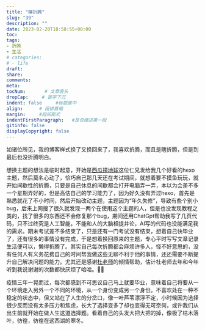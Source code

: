 ```yaml
---
title: "瞎折腾"
slug: "39"
description: ""
date: 2023-02-20T18:58:55+08:00
toc: 
tags: 
- 折腾
- 生活
# categories:
# - life
draft: 
share:
comments:
meta: 
tocNum:       # 文章表头
dropCap:     # 首字下沉
indent: false     #标题居中
align:      # 段排首缩
margin:     #段间距式
indentFirstParagraph:   #是否缩进第一段
gitinfo: false
displayCopyright: false
---
```










如诸位所见，我的博客样式换了又换回来了，我喜欢折腾，而且是瞎折腾，但是到最后也没折腾明白。

想换主题的想法是临时起意，开始是[西瓜撞地球](https://bio-w.cn/)这位仁兄发给我几个好看的hexo主题，然后莫名心动了，恰巧自己那几天还在考试期间，就想着要不摸鱼玩玩，就开始间歇性的折腾，只要是自己休息的间歇都会打开电脑弄一弄，本以为会差不多一个星期弄好的，但是高估自己的学习能力了，因为好久没有弄过hexo，首先是熟悉就花了不小时间，然后开始改动主题，主题因为“年久失修”，导致有些个别小bug，后来上网搜了很久就发现一两个在使用这个主题的人，但是也没发现教程之类的，找了很多的东西还不会修复那个bug，期间还用ChatGpt帮助我写了几页代码，只不过终究是人工智能，不能和人的大脑相提并论，AI写的代码也没能满足我的需求。期末考试差不多结束了，只是还有一门考试没有结束，想着自己快毕业了，还有很多的事情没有完成，于是想着换回原来的主题，专心平时写写文章记录生活便可以，懒得折腾了。其实自己每次折腾都会麻烦许多人，怪不好意思的，没有任何人有义务花费自己的时间帮我做这些无聊不利于他的事情，还还需要不断提升自己解决问题的能力。尤其还是感谢[杜老师](https://dusays.com/)的倾情帮助，估计杜老师去年和今年听到我说谢谢的次数都快厌烦了哈哈。🎉🎉

疫情三年一晃而过，每次都感到不可思议自己马上就要毕业，意味着自己将要从一个环境走入另外一个不同的环境，从一个身份变成另一个身份。不喜欢处在一种不稳定的状态中，但又站在了人生的分岔口，像一叶芦苇漂浮不定，小时候因为选择很少反而没有太多压力和焦虑，长大了选择变多了却也变得无可奈何，或许我们从出生前就开始在做人生这道选择题。看着自己的头发大把大把的掉，像极了枯木落叶，彷徨，彷徨在这西湖的寒冬。


